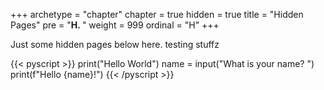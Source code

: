 +++
archetype = "chapter"
chapter = true
hidden = true
title = "Hidden Pages"
pre = "<b>H. </b>"
weight = 999
ordinal = "H"
+++

Just some hidden pages below here. testing stuffz

{{< pyscript >}}
print("Hello World")
name = input("What is your name? ")
print(f"Hello {name}!")
{{< /pyscript >}}
